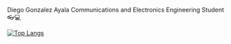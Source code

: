 Diego Gonzalez Ayala
Communications and Electronics Engineering Student 👓💻


[![Top Langs](https://github-readme-stats.vercel.app/api/top-langs/?username=Gonzalez-MSI&layout=compact&theme=dracula&langs_count=10&hide=html,css,makefile)](https://github.com/Gonzalez-MSI/github-readme-stats)


